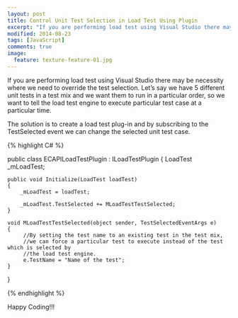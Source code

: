 ```yaml
---
layout: post
title: Control Unit Test Selection in Load Test Using Plugin
excerpt: "If you are performing load test using Visual Studio there may be necessity where we need to override the test selection. Let’s say we have 5 different unit tests in a test mix and we want them to run in a particular order, so we want to tell the load test engine to execute particular test case at a particular time."
modified: 2014-08-23
tags: [JavaScript]
comments: true
image:
  feature: texture-feature-01.jpg
---
```

If you are performing load test using Visual Studio there may be necessity where we need to override the test selection. Let’s say we have 5 different unit tests in a test mix and we want them to run in a particular order, so we want to tell the load test engine to execute particular test case at a particular time.

The solution is to create a load test plug-in and by subscribing to the TestSelected event we can change the selected unit test case.

{% highlight C# %}

public class ECAPILoadTestPlugin : ILoadTestPlugin
{
    LoadTest _mLoadTest;
 
    public void Initialize(LoadTest loadTest)
    {
        _mLoadTest = loadTest;
 
        _mLoadTest.TestSelected += MLoadTestTestSelected;
    }
 
    void MLoadTestTestSelected(object sender, TestSelectedEventArgs e)
    {
         //By setting the test name to an existing test in the test mix,
         //we can force a particular test to execute instead of the test which is selected by
         //the load test engine.
         e.TestName = "Name of the test";
    }
}

{% endhighlight %}

Happy Coding!!!
